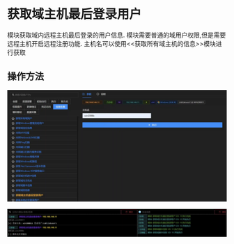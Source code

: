 # 获取域主机最后登录用户


模块获取域内远程主机最后登录的用户信息. 模块需要普通的域用户权限,但是需要远程主机开启远程注册功能. 主机名可以使用<<获取所有域主机的信息>>模块进行获取

## 操作方法
![](img\Discovery_SystemUserDiscovery_GetLastLoggedOn\1.webp)

![](img\Discovery_SystemUserDiscovery_GetLastLoggedOn\2.webp)


